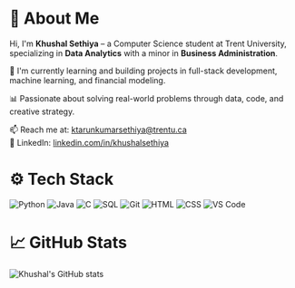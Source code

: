 # 👋 About Me

Hi, I'm **Khushal Sethiya** – a Computer Science student at Trent University, specializing in **Data Analytics** with a minor in **Business Administration**.

🚀 I'm currently learning and building projects in full-stack development, machine learning, and financial modeling.

📊 Passionate about solving real-world problems through data, code, and creative strategy.

📫 Reach me at: ktarunkumarsethiya@trentu.ca  
🔗 LinkedIn: [linkedin.com/in/khushalsethiya](https://linkedin.com/in/khushalsethiya)

# ⚙️ Tech Stack

![Python](https://img.shields.io/badge/-Python-3776AB?style=flat-square&logo=python&logoColor=white)
![Java](https://img.shields.io/badge/-Java-007396?style=flat-square&logo=java&logoColor=white)
![C](https://img.shields.io/badge/-C-00599C?style=flat-square&logo=c&logoColor=white)
![SQL](https://img.shields.io/badge/-SQL-4479A1?style=flat-square&logo=mysql&logoColor=white)
![Git](https://img.shields.io/badge/-Git-F05032?style=flat-square&logo=git&logoColor=white)
![HTML](https://img.shields.io/badge/-HTML5-E34F26?style=flat-square&logo=html5&logoColor=white)
![CSS](https://img.shields.io/badge/-CSS3-1572B6?style=flat-square&logo=css3)
![VS Code](https://img.shields.io/badge/-VS%20Code-007ACC?style=flat-square&logo=visual-studio-code)

# 📈 GitHub Stats

![Khushal's GitHub stats](https://github-readme-stats.vercel.app/api?username=Khushal1507&show_icons=true&theme=dark)


<!--
**Khushal1507/Khushal1507** is a ✨ _special_ ✨ repository because its `README.md` (this file) appears on your GitHub profile.

Here are some ideas to get you started:

- 🔭 I’m currently working on ...
- 🌱 I’m currently learning ...
- 👯 I’m looking to collaborate on ...
- 🤔 I’m looking for help with ...
- 💬 Ask me about ...
- 📫 How to reach me: ...
- 😄 Pronouns: ...
- ⚡ Fun fact: ...
-->
